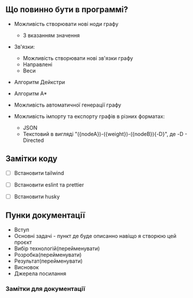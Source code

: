 ## Що повинно бути в программі?

- Можливість створювати нові ноди графу
	- З вказанням значення
- Зв'язки: 	
	- Можливість створювати нові зв'язки графу
	- Направлені
	- Веси
- Алгоритм Дейкстри
- Алгоритм A*
- Можливість автоматичної генерації графу

- Можливість імпорту та експорту графів в різних форматах:
	- JSON
	- Текстовий в вигляді "({nodeA})-({weight})-({nodeB}){-D}", де -D - Directed


## Замітки коду

- [ ] Встановити tailwind
- [ ] Встановити eslint та prettier
- [ ] Встановити husky


## Пунки документації

- Вступ
- Основні задачі - пункт де буде описанно навіщо я створюю цей проєкт
- Вибір технологій(перейменувати)
- Розробка(перейменувати)
- Результат(перейменувати)
- Висновок
- Джерела посилання


### Замітки для документації

